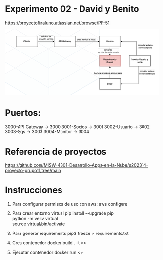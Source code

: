 # Experimento 02 - David y Benito

https://proyectofinaluno.atlassian.net/browse/PF-51

![Alt text](image.png)

# Puertos:
3000-API Gateway -> 3000
3001-Socios      -> 3001
3002-Usuario     -> 3002
3003-Sqs         -> 3003
3004-Monitor     -> 3004

# Referencia de proyectos 
https://github.com/MISW-4301-Desarrollo-Apps-en-la-Nube/s202314-proyecto-grupo11/tree/main

# Instrucciones
1. Para configurar permisos de uso con aws:
aws configure

2. Para crear entorno virtual
pip install --upgrade pip   
python -m venv virtual   
source virtual/bin/activate    

3. Para generar requirements
pip3 freeze > requirements.txt

4. Crea contenedor
docker build . -t <<nombre contenedor>>

5. Ejecutar contenedor
docker run <<nombre de contenedor>>  

